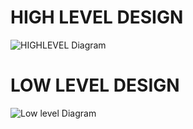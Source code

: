 # HIGH LEVEL DESIGN
![HIGHLEVEL Diagram](https://user-images.githubusercontent.com/98869615/163225855-04764ae4-adfe-4030-8fc5-d758a350ec06.jpg)
# LOW LEVEL DESIGN
![Low level Diagram](https://user-images.githubusercontent.com/98869615/163225358-8a210626-4891-4bff-993c-f3373fc1774a.jpg)
